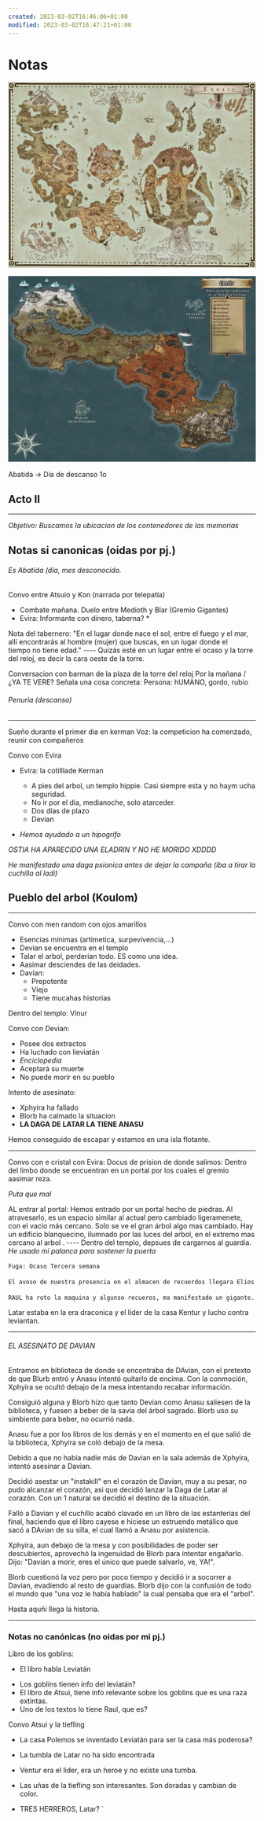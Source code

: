 ```yaml
---
created: 2023-03-02T16:46:06+01:00
modified: 2023-03-02T16:47:21+01:00
---
```


# Notas

![Image](./1d71ce3edad6ef7e8e06195689efea42.jpg)

![Image](./5ec1cadb6cbf93168fb50de5b8f5970a.jpg)


Abatida -> Dia de descanso 1o


## Acto II
----

*Objetivo: Buscamos la ubicacion de los contenedores de las memorias*

## Notas si canonicas (oidas por pj.)


###### Es Abatida (día, mes desconocido. 
Convo entre Atsuio y Kon (narrada por telepatía)
* Combate mañana. Duelo entre Medioth y Blar (Gremio Gigantes) 
* Evira: Informante con dinero, taberna?
	* 

Nota del tabernero:
	"En el lugar donde nace el sol, entre el fuego y el mar, allí encontrarás al hombre (mujer) que buscas, en un lugar donde el tiempo no tiene edad."
	----
	Quizás esté en un lugar entre el ocaso y la torre del reloj, es decir la cara oeste de la torre. 

Conversacion con barman de la plaza de la torre del reloj
Por la mañana / ¿YA TE VERE?
	Señala una cosa concreta:
		Persona: hUMANO, gordo, rubio

###### Penuria (descanso)
-----
Sueño durante el primer dia en kerman
	Voz: la competicion ha comenzado, reunir con compañeros

Convo con Evira
* Evira: la cotilllade Kerman
	*  A pies del arbol, un templo hippie. Casi siempre esta y no haym ucha seguridad. 
	* No ir por el dia, medianoche, solo atarceder. 
	* Dos días de plazo 
	* Devian 

* *Hemos ayudado a un hipogrifo*


*OSTIA HA APARECIDO UNA ELADRIN Y NO HE MORIDO XDDDD*

*He manifestado una daga psionica antes de dejar la campaña (iba a tirar la cuchilla al ladi)*

## Pueblo del arbol (Koulom)
----
Convo con men random con ojos amarillos
* Esencias mínimas (artimetica, surpevivencia,...)
* Devian se encuentra en el templo
* Talar el arbol, perderían todo. ES como una idea.
* Aasimar desciendes de las deidades. 
* Davían:
	* Prepotente
	* Viejo
	* Tiene mucahas historias

Dentro del templo:
	Vinur

Convo con Devian:
* Posee dos extractos
* Ha luchado con lieviatán
* *Enciclopedia*
* Aceptará su muerte
* No puede morir en su pueblo

Intento de asesinato:
* Xphyira ha fallado
* Blorb ha calmado la situacion
* **LA DAGA DE LATAR LA TIENE ANASU**

Hemos conseguido de escapar y estamos en una isla flotante. 

----

Convo con e cristal con Evira:
	Docus de prision de donde salimos:
		Dentro del limbo donde se encuentran en un portal por los cuales el gremio aasimar reza. 

*Puta que mal*

AL entrar al portal:
	Hemos entrado por un portal hecho de piedras. Al atravesarlo, es un espacio similar al actual pero cambiado ligeramenete, con el vacio más cercano. 
	Solo se ve el gran árbol algo mas cambiado. 
	Hay un edificio blanquecino, ilumnado por las luces del arbol, en el extremo mas cercano al arbol .
	----
	Dentro del templo, depsues de cargarnos al guardia.
	*He usado mi palanca para sostener la puerta*
	
	Fuga: Ocaso Tercera semana
	
	El avoso de nuestra presencia en el almacen de recuerdos llegara Elios 

	RAUL ha roto la maquina y algunso recueros, ma manifestado un gigante. 

Latar estaba en la era draconica y el lider de la casa Kentur y lucho contra leviantan. 


















----
###### EL ASESINATO DE DAVIAN

Entramos en biblioteca de donde se encontraba de DAvian, con el pretexto de que Blurb entró y Anasu intentó quitarlo de encima. 
Con la conmoción, Xphyira se ocultó debajo de la mesa intentando recabar información. 

Consiguió alguna y Blorb hizo que tanto Devian como Anasu saliesen de la biblioteca, y fuesen a beber de la savia del árbol sagrado. 
Blorb uso su simbiente para beber, no ocurrió nada. 

Anasu fue a por los libros de los demás y en el momento en el que salió de la biblioteca, Xphyira se coló debajo de la mesa. 

Debido a que no había nadie más de Davian en la sala además de Xphyira, 
intentó asesinar a Davian.

Decidió asestar un "instakill" en el corazón de Davian, muy a su pesar, no pudo alcanzar el corazón, asi que decidió lanzar la Daga de Latar al corazón. Con un 1 natural se decidió el destino de la situación.

Falló a Davian y el cuchillo acabó clavado en un libro de las estanterías del final, haciendo que el libro cayese e hiciese un estruendo metálico que sacó a DAvian de su silla, el cual llamó a Anasu por asistencia. 

Xphyira, aun debajo de la mesa y con posibilidades de poder ser descubiertos, aprovechó la ingenuidad de Blorb para intentar engañarlo. Dijo: "Davian a morir, eres el único que puede salvarlo, ve, YA!".

Blorb cuestionó la voz pero por poco tiempo y decidió ir a socorrer a Davian, evadiendo al resto de guardias. Blorb dijo con la confusión de todo el mundo que "una voz le había hablado" la cual pensaba que era el "arbol". 

Hasta aquñi llega la historia. 


----
### Notas no canónicas (no oidas por mi pj.)

Libro de los goblins:
* El libro habla Leviatán
- Los goblins tienen info del leviatán?
- El libro de Atsui, tiene info relevante sobre los goblins que es una raza extintas. 
- Uno de los textos lo tiene Raul, que es?

Convo Atsui y la tiefling
* La casa Polemos se inventado Leviatán para ser la casa más poderosa?
* La tumbla de Latar no ha sido encontrada
* Ventur era el lider, era un heroe y no existe una tumba. 
* Las uñas de la tiefling son interesantes. Son doradas y cambian de color. 

* TRES HERREROS, Latar?
`